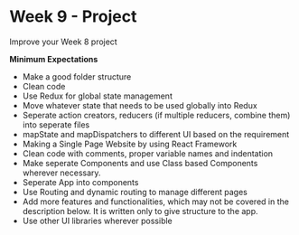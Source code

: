 # Week 9 - Project

Improve your Week 8 project

**Minimum Expectations**

- Make a good folder structure
- Clean code
- Use Redux for global state management
- Move whatever state that needs to be used globally into Redux
- Seperate action creators, reducers (if multiple reducers, combine them) into seperate files
- mapState and mapDispatchers to different UI based on the requirement
- Making a Single Page Website by using React Framework
- Clean code with comments, proper variable names and indentation
- Make seperate Components and use Class based Components wherever necessary. 
- Seperate App into components
- Use Routing and dynamic routing to manage different pages 
- Add more features and functionalities, which may not be covered in the description below. It is written only to give structure to the app.
- Use other UI libraries wherever possible
